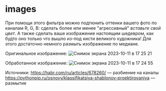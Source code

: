 # images
При помощи этого фильтра можно подтюнить оттенки вашего фото по каналам R, G, B: сделать более или менее "агрессивный" *вставьте свой цвет*. А также сделать ваше изображение настоящим шедевром, как будто оно только что вышло из-под кисти великого художника! Для этого достаточно немного размыть изображение по медиане.

Оригинальное изображение:
![Снимок экрана 2023-10-11 в 17 25 21](https://github.com/zzheludeva/images/assets/111062481/23711ba3-ddc0-4ff5-bf6f-e9dbd25511e4)

Обработанное изображение:
![Снимок экрана 2023-10-11 в 17 24 55](https://github.com/zzheludeva/images/assets/111062481/f2ad32e5-1e88-4bf1-9b95-0978551c96b5)

Источники: 
https://habr.com/ru/articles/678260/ — разбиение на каналы
https://pythonpip.ru/osnovy/klassifikatsiya-shablonov-proektirovaniya — размытие
